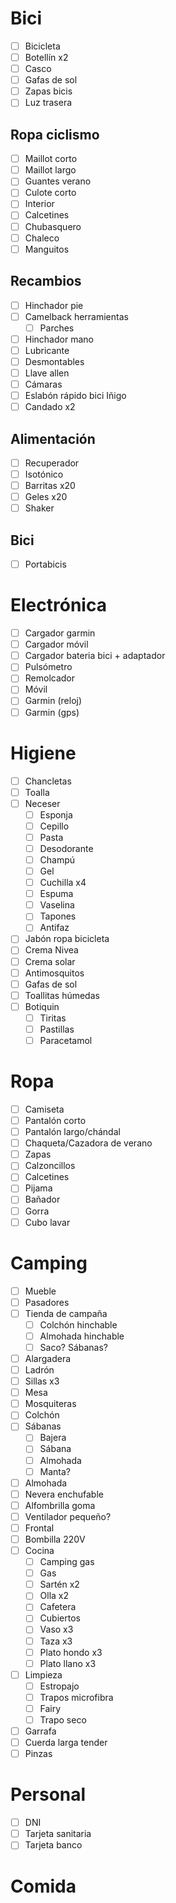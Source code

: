 # Bici
- [ ] Bicicleta
- [ ] Botellín x2
- [ ] Casco
- [ ] Gafas de sol
- [ ] Zapas bicis
- [ ] Luz trasera

## Ropa ciclismo

- [ ] Maillot corto
- [ ] Maillot largo
- [ ] Guantes verano
- [ ] Culote corto
- [ ] Interior
- [ ] Calcetines
- [ ] Chubasquero
- [ ] Chaleco
- [ ] Manguitos

## Recambios
- [ ] Hinchador pie
- [ ] Camelback herramientas
  - [ ] Parches
- [ ] Hinchador mano
- [ ] Lubricante
- [ ] Desmontables
- [ ] Llave allen
- [ ] Cámaras
- [ ] Eslabón rápido bici Iñigo
- [ ] Candado x2

## Alimentación
- [ ] Recuperador
- [ ] Isotónico
- [ ] Barritas x20
- [ ] Geles x20
- [ ] Shaker

## Bici
- [ ] Portabicis

# Electrónica
- [ ] Cargador garmin
- [ ] Cargador móvil
- [ ] Cargador bateria bici + adaptador
- [ ] Pulsómetro
- [ ] Remolcador
- [ ] Móvil
- [ ] Garmin (reloj)
- [ ] Garmin (gps)
  
# Higiene

- [ ] Chancletas
- [ ] Toalla
- [ ] Neceser
  - [ ] Esponja
  - [ ] Cepillo
  - [ ] Pasta
  - [ ] Desodorante
  - [ ] Champú
  - [ ] Gel
  - [ ] Cuchilla x4
  - [ ] Espuma
  - [ ] Vaselina
  - [ ] Tapones
  - [ ] Antifaz
- [ ] Jabón ropa bicicleta
- [ ] Crema Nivea
- [ ] Crema solar
- [ ] Antimosquitos
- [ ] Gafas de sol
- [ ] Toallitas húmedas
- [ ] Botiquin
  - [ ] Tiritas
  - [ ] Pastillas
  - [ ] Paracetamol

# Ropa

- [ ] Camiseta
- [ ] Pantalón corto
- [ ] Pantalón largo/chándal
- [ ] Chaqueta/Cazadora de verano
- [ ] Zapas
- [ ] Calzoncillos
- [ ] Calcetines
- [ ] Pijama
- [ ] Bañador
- [ ] Gorra
- [ ] Cubo lavar

# Camping

- [ ] Mueble
- [ ] Pasadores
- [ ] Tienda de campaña
  - [ ] Colchón hinchable
  - [ ] Almohada hinchable
  - [ ] Saco? Sábanas?
- [ ] Alargadera
- [ ] Ladrón
- [ ] Sillas x3
- [ ] Mesa
- [ ] Mosquiteras
- [ ] Colchón
- [ ] Sábanas
  - [ ] Bajera
  - [ ] Sábana
  - [ ] Almohada
  - [ ] Manta?
- [ ] Almohada
- [ ] Nevera enchufable
- [ ] Alfombrilla goma
- [ ] Ventilador pequeño?
- [ ] Frontal
- [ ] Bombilla 220V
- [ ] Cocina
  - [ ] Camping gas
  - [ ] Gas
  - [ ] Sartén x2
  - [ ] Olla x2
  - [ ] Cafetera
  - [ ] Cubiertos
  - [ ] Vaso x3
  - [ ] Taza x3
  - [ ] Plato hondo x3
  - [ ] Plato llano x3
- [ ] Limpieza
  - [ ] Estropajo
  - [ ] Trapos microfibra
  - [ ] Fairy
  - [ ] Trapo seco
- [ ] Garrafa
- [ ] Cuerda larga tender
- [ ] Pinzas

# Personal
- [ ] DNI
- [ ] Tarjeta sanitaria
- [ ] Tarjeta banco

# Comida